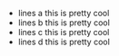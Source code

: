 - lines a this is pretty cool
- lines b this is pretty cool
- lines c this is pretty cool
- lines d this is pretty cool
